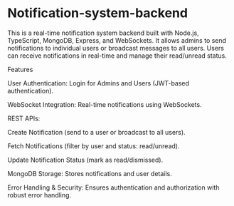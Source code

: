 # Notification-system-backend

This is a real-time notification system backend built with Node.js, TypeScript, MongoDB, Express, and WebSockets. It allows admins to send notifications to individual users or broadcast messages to all users. Users can receive notifications in real-time and manage their read/unread status.

Features

User Authentication: Login for Admins and Users (JWT-based authentication).

WebSocket Integration: Real-time notifications using WebSockets.

REST APIs:

Create Notification (send to a user or broadcast to all users).

Fetch Notifications (filter by user and status: read/unread).

Update Notification Status (mark as read/dismissed).

MongoDB Storage: Stores notifications and user details.

Error Handling & Security: Ensures authentication and authorization with robust error handling.
